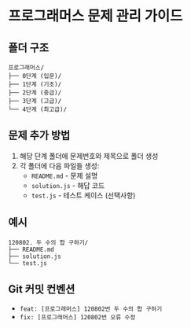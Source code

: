 # 프로그래머스 문제 관리 가이드

## 폴더 구조
```
프로그래머스/
├── 0단계 (입문)/
├── 1단계 (기초)/
├── 2단계 (중급)/
├── 3단계 (고급)/
└── 4단계 (최고급)/
```

## 문제 추가 방법
1. 해당 단계 폴더에 문제번호와 제목으로 폴더 생성
2. 각 폴더에 다음 파일들 생성:
   - `README.md` - 문제 설명
   - `solution.js` - 해답 코드
   - `test.js` - 테스트 케이스 (선택사항)

## 예시
```
120802. 두 수의 합 구하기/
├── README.md
├── solution.js
└── test.js
```

## Git 커밋 컨벤션
- `feat: [프로그래머스] 120802번 두 수의 합 구하기`
- `fix: [프로그래머스] 120802번 오류 수정`

